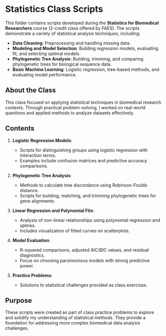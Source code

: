 # Statistics Class Scripts

This folder contains scripts developed during the **Statistics for Biomedical Researchers** course (2-credit class offered by FAES). The scripts demonstrate a variety of statistical analysis techniques, including:

- **Data Cleaning**: Preprocessing and handling missing data.
- **Modeling and Model Selection**: Building regression models, evaluating fit, and selecting optimal models.
- **Phylogenetic Tree Analysis**: Building, trimming, and comparing phylogenetic trees for biological sequence data.
- **Basic Machine Learning**: Logistic regression, tree-based methods, and evaluating model performance.

## About the Class
This class focused on applying statistical techniques in biomedical research contexts. Through practical problem-solving, I worked on real-world questions and applied methods to analyze datasets effectively.

## Contents
1. **Logistic Regression Models**:
   - Scripts for distinguishing groups using logistic regression with interaction terms.
   - Examples include confusion matrices and predictive accuracy comparisons.

2. **Phylogenetic Tree Analysis**:
   - Methods to calculate tree discordance using Robinson-Foulds distance.
   - Scripts for building, matching, and trimming phylogenetic trees for gene alignments.

3. **Linear Regression and Polynomial Fits**:
   - Analysis of non-linear relationships using polynomial regression and splines.
   - Includes visualization of fitted curves on scatterplots.

4. **Model Evaluation**:
   - R-squared comparisons, adjusted AIC/BIC values, and residual diagnostics.
   - Focus on choosing parsimonious models with strong predictive power.

5. **Practice Problems**:
   - Solutions to statistical challenges provided as class exercises.

## Purpose
These scripts were created as part of class practice problems to explore and solidify my understanding of statistical methods. They provide a foundation for addressing more complex biomedical data analysis challenges.


